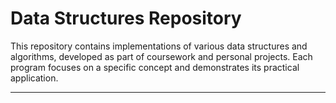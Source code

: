 # Data Structures Repository

This repository contains implementations of various data structures and algorithms, developed as part of coursework and personal projects. Each program focuses on a specific concept and demonstrates its practical application.

---
